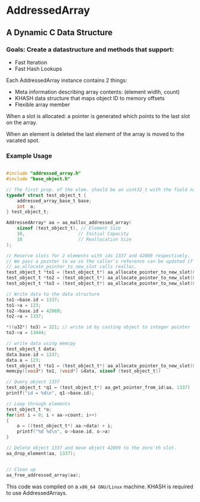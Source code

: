 # AddressedArray

## A Dynamic C Data Structure

### Goals: Create a datastructure and methods that support:
 - Fast Iteration
 - Fast Hash Lookups

Each AddressedArray instance contains 2 things:
 - Meta information describing array contents: (element width, count)
 - KHASH data structure that maps object ID to memory offsets
 - Flexible array member

When a slot is allocated: a pointer is generated which points to the last slot on the array.

When an element is deleted the last element of the array is moved to the vacated spot.


### Example Usage

```c

#include "addressed_array.h"
#include "base_object.h"

// The first prop. of the elem. should be an uint32_t with the field name "id".
typedef struct test_object_t {
    addressed_array_base_t base;
    int  a;
} test_object_t;

AddressedArray* aa = aa_malloc_addressed_array(
    sizeof (test_object_t), // Element Size
    10,                    // Initial Capacity
    10                     // Reallocation Size
);

// Reserve slots for 2 elements with ids 1337 and 42069 respectively.
// We pass a pointer to aa so the caller's reference can be updated if
// aa_allocate_pointer_to_new_slot calls realloc.
test_object_t *to1 = (test_object_t*) aa_allocate_pointer_to_new_slot(&aa, 1337);
test_object_t *to2 = (test_object_t*) aa_allocate_pointer_to_new_slot(&aa, 42069);
test_object_t *to3 = (test_object_t*) aa_allocate_pointer_to_new_slot(&aa, 321);

// Write data to the data structure
to1->base.id = 1337;
to1->a = 123;
to2->base.id = 42069;
to2->a = 1337;

*((u32*) to3) = 321; // write id by casting object to integer pointer
to3->a = 13444;

// write data using memcpy
test_object_t data;
data.base.id = 1337;
data.a = 123;
test_object_t *to1 = (test_object_t*) aa_allocate_pointer_to_new_slot(&aa, 1337);
memcpy((void*) to1, (void*) &data, sizeof (test_object_t))

// Query object 1337
test_object_t *q1 = (test_object_t*) aa_get_pointer_from_id(aa, 1337)
printf("id = %d\n", q1->base.id);

// Loop through elements
test_object_t *o;
for(int i = 0; i < aa->count; i++)
{
    o = ((test_object_t*) aa->data) + i;
    printf("%d %d\n", o->base.id, o->a)
}

// Delete object 1337 and move object 42069 to the zero'th slot.
aa_drop_element(aa, 1337);


// Clean up
aa_free_addressed_array(aa);

```

This code was compiled on a `x86_64 GNU/Linux` machine. KHASH is required to use AddressedArrays.

